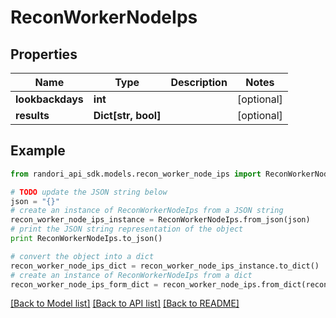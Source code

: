 # ReconWorkerNodeIps


## Properties

Name | Type | Description | Notes
------------ | ------------- | ------------- | -------------
**lookbackdays** | **int** |  | [optional] 
**results** | **Dict[str, bool]** |  | [optional] 

## Example

```python
from randori_api_sdk.models.recon_worker_node_ips import ReconWorkerNodeIps

# TODO update the JSON string below
json = "{}"
# create an instance of ReconWorkerNodeIps from a JSON string
recon_worker_node_ips_instance = ReconWorkerNodeIps.from_json(json)
# print the JSON string representation of the object
print ReconWorkerNodeIps.to_json()

# convert the object into a dict
recon_worker_node_ips_dict = recon_worker_node_ips_instance.to_dict()
# create an instance of ReconWorkerNodeIps from a dict
recon_worker_node_ips_form_dict = recon_worker_node_ips.from_dict(recon_worker_node_ips_dict)
```
[[Back to Model list]](../README.md#documentation-for-models) [[Back to API list]](../README.md#documentation-for-api-endpoints) [[Back to README]](../README.md)



